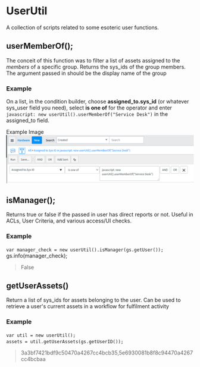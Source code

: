 # UserUtil

A collection of scripts related to some esoteric user functions.

## userMemberOf();

The conceit of this function was to filter a list of assets assigned to the _members_ of a specific group. Returns the sys_ids of the group members. The argument passed in should be the display name of the group

### Example

On a list, in the condition builder, choose **assigned_to.sys_id** (or whatever sys_user field you need), select **is one of** for the operator and enter
`javascript: new userUtil().userMemberOf("Service Desk")` in the assigned_to field.

Example Image
![userMemberOf example](userMemberOf.png)

## isManager();

Returns true or false if the passed in user has direct reports or not. Useful in ACLs, User Criteria, and various access/UI checks.

### Example

`var manager_check = new userUtil().isManager(gs.getUser()); `gs.info(manager_check);

> False

## getUserAssets()

Return a list of sys_ids for assets belonging to the user. Can be used to retrieve a user's current assets in a workflow for fulfilment activity

### Example

`var util = new userUtil();`  
`assets = util.getUserAssets(gs.getUserID());`

> 3a3bf7421bdf9c50470a4267cc4bcb35,5e6930081b8f8c94470a4267cc4bcbaa
